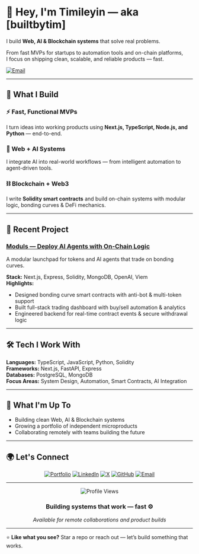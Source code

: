 # 👋 Hey, I'm Timileyin — aka [builtbytim]

I build **Web, AI & Blockchain systems** that solve real problems.

From fast MVPs for startups to automation tools and on-chain platforms,  
I focus on shipping clean, scalable, and reliable products — fast.

[![Email](https://img.shields.io/badge/Email-hey@builtbytim.dev-D14836?style=for-the-badge&logo=gmail&logoColor=white)](mailto:hey@builtbytim.dev)

---

## 🧩 What I Build

### ⚡ Fast, Functional MVPs  
I turn ideas into working products using **Next.js, TypeScript, Node.js, and Python** — end-to-end.

### 🤖 Web + AI Systems  
I integrate AI into real-world workflows — from intelligent automation to agent-driven tools.

### ⛓️ Blockchain + Web3  
I write **Solidity smart contracts** and build on-chain systems with modular logic, bonding curves & DeFi mechanics.

---

## 🧠 Recent Project

### [Moduls — Deploy AI Agents with On-Chain Logic](https://moduls.fun)
A modular launchpad for tokens and AI agents that trade on bonding curves.

**Stack:** Next.js, Express, Solidity, MongoDB, OpenAI, Viem  
**Highlights:**
- Designed bonding curve smart contracts with anti-bot & multi-token support  
- Built full-stack trading dashboard with buy/sell automation & analytics  
- Engineered backend for real-time contract events & secure withdrawal logic  

---

## 🛠 Tech I Work With
**Languages:** TypeScript, JavaScript, Python, Solidity  
**Frameworks:** Next.js, FastAPI, Express  
**Databases:** PostgreSQL, MongoDB  
**Focus Areas:** System Design, Automation, Smart Contracts, AI Integration

---

## 🚀 What I'm Up To
- Building clean Web, AI & Blockchain systems  
- Growing a portfolio of independent microproducts  
- Collaborating remotely with teams building the future  

---

## 🌍 Let's Connect
<div align="center">

[![Portfolio](https://img.shields.io/badge/Portfolio-FF5722?style=for-the-badge&logo=google-chrome&logoColor=white)](https://builtbytim.dev)
[![LinkedIn](https://img.shields.io/badge/LinkedIn-0077B5?style=for-the-badge&logo=linkedin&logoColor=white)](https://linkedin.com/in/timileyinpelumi)
[![X](https://img.shields.io/badge/X-000000?style=for-the-badge&logo=x&logoColor=white)](https://x.com/built_by_tim)
[![GitHub](https://img.shields.io/badge/GitHub-100000?style=for-the-badge&logo=github&logoColor=white)](https://github.com/builtbytim)
[![Email](https://img.shields.io/badge/Email-D14836?style=for-the-badge&logo=gmail&logoColor=white)](mailto:hey@builtbytim.dev)

</div>

---

<div align="center">
  <img src="https://komarev.com/ghpvc/?username=builtbytim&color=blueviolet&style=for-the-badge" alt="Profile Views" />
</div>

<div align="center">
  <h3>Building systems that work — fast ⚙️</h3>
  <p><em>Available for remote collaborations and product builds</em></p>
</div>

---

⭐ **Like what you see?** Star a repo or reach out — let’s build something that works.
